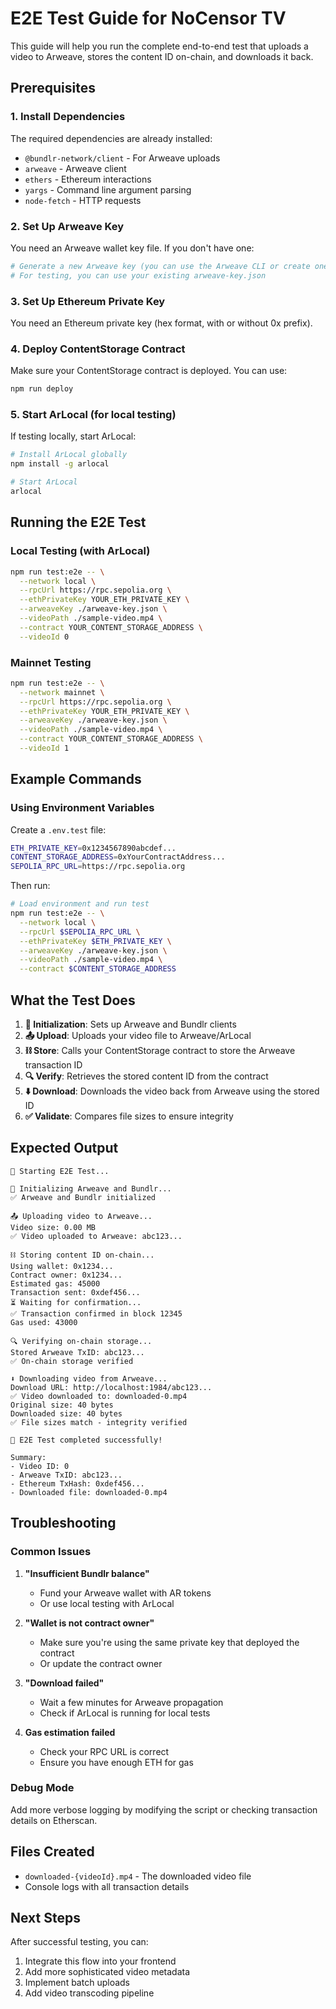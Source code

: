 # E2E Test Guide for NoCensor TV

This guide will help you run the complete end-to-end test that uploads a video to Arweave, stores the content ID on-chain, and downloads it back.

## Prerequisites

### 1. Install Dependencies
The required dependencies are already installed:
- `@bundlr-network/client` - For Arweave uploads
- `arweave` - Arweave client
- `ethers` - Ethereum interactions
- `yargs` - Command line argument parsing
- `node-fetch` - HTTP requests

### 2. Set Up Arweave Key
You need an Arweave wallet key file. If you don't have one:

```bash
# Generate a new Arweave key (you can use the Arweave CLI or create one programmatically)
# For testing, you can use your existing arweave-key.json
```

### 3. Set Up Ethereum Private Key
You need an Ethereum private key (hex format, with or without 0x prefix).

### 4. Deploy ContentStorage Contract
Make sure your ContentStorage contract is deployed. You can use:

```bash
npm run deploy
```

### 5. Start ArLocal (for local testing)
If testing locally, start ArLocal:

```bash
# Install ArLocal globally
npm install -g arlocal

# Start ArLocal
arlocal
```

## Running the E2E Test

### Local Testing (with ArLocal)

```bash
npm run test:e2e -- \
  --network local \
  --rpcUrl https://rpc.sepolia.org \
  --ethPrivateKey YOUR_ETH_PRIVATE_KEY \
  --arweaveKey ./arweave-key.json \
  --videoPath ./sample-video.mp4 \
  --contract YOUR_CONTENT_STORAGE_ADDRESS \
  --videoId 0
```

### Mainnet Testing

```bash
npm run test:e2e -- \
  --network mainnet \
  --rpcUrl https://rpc.sepolia.org \
  --ethPrivateKey YOUR_ETH_PRIVATE_KEY \
  --arweaveKey ./arweave-key.json \
  --videoPath ./sample-video.mp4 \
  --contract YOUR_CONTENT_STORAGE_ADDRESS \
  --videoId 1
```

## Example Commands

### Using Environment Variables
Create a `.env.test` file:

```bash
ETH_PRIVATE_KEY=0x1234567890abcdef...
CONTENT_STORAGE_ADDRESS=0xYourContractAddress...
SEPOLIA_RPC_URL=https://rpc.sepolia.org
```

Then run:

```bash
# Load environment and run test
npm run test:e2e -- \
  --network local \
  --rpcUrl $SEPOLIA_RPC_URL \
  --ethPrivateKey $ETH_PRIVATE_KEY \
  --arweaveKey ./arweave-key.json \
  --videoPath ./sample-video.mp4 \
  --contract $CONTENT_STORAGE_ADDRESS
```

## What the Test Does

1. **🚀 Initialization**: Sets up Arweave and Bundlr clients
2. **📤 Upload**: Uploads your video file to Arweave/ArLocal
3. **⛓️ Store**: Calls your ContentStorage contract to store the Arweave transaction ID
4. **🔍 Verify**: Retrieves the stored content ID from the contract
5. **⬇️ Download**: Downloads the video back from Arweave using the stored ID
6. **✅ Validate**: Compares file sizes to ensure integrity

## Expected Output

```
🚀 Starting E2E Test...

📡 Initializing Arweave and Bundlr...
✅ Arweave and Bundlr initialized

📤 Uploading video to Arweave...
Video size: 0.00 MB
✅ Video uploaded to Arweave: abc123...

⛓️ Storing content ID on-chain...
Using wallet: 0x1234...
Contract owner: 0x1234...
Estimated gas: 45000
Transaction sent: 0xdef456...
⏳ Waiting for confirmation...
✅ Transaction confirmed in block 12345
Gas used: 43000

🔍 Verifying on-chain storage...
Stored Arweave TxID: abc123...
✅ On-chain storage verified

⬇️ Downloading video from Arweave...
Download URL: http://localhost:1984/abc123...
✅ Video downloaded to: downloaded-0.mp4
Original size: 40 bytes
Downloaded size: 40 bytes
✅ File sizes match - integrity verified

🎉 E2E Test completed successfully!

Summary:
- Video ID: 0
- Arweave TxID: abc123...
- Ethereum TxHash: 0xdef456...
- Downloaded file: downloaded-0.mp4
```

## Troubleshooting

### Common Issues

1. **"Insufficient Bundlr balance"**
   - Fund your Arweave wallet with AR tokens
   - Or use local testing with ArLocal

2. **"Wallet is not contract owner"**
   - Make sure you're using the same private key that deployed the contract
   - Or update the contract owner

3. **"Download failed"**
   - Wait a few minutes for Arweave propagation
   - Check if ArLocal is running for local tests

4. **Gas estimation failed**
   - Check your RPC URL is correct
   - Ensure you have enough ETH for gas

### Debug Mode
Add more verbose logging by modifying the script or checking transaction details on Etherscan.

## Files Created
- `downloaded-{videoId}.mp4` - The downloaded video file
- Console logs with all transaction details

## Next Steps
After successful testing, you can:
1. Integrate this flow into your frontend
2. Add more sophisticated video metadata
3. Implement batch uploads
4. Add video transcoding pipeline